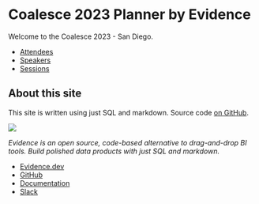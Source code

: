 # Coalesce 2023 Planner by Evidence

Welcome to the Coalesce 2023 - San Diego.


- [Attendees](attendees)
- [Speakers](speakers)
- [Sessions](sessions)

## About this site

This site is written using just SQL and markdown. Source code [on GitHub](https://github.com/evidence-dev/coalesce-2023).


<img src="wordmark-gray-800.png" class="h-10 my-2 inline"/> 

_Evidence is an open source, code-based alternative to drag-and-drop BI tools. Build polished data products with just SQL and markdown._

- [Evidence.dev](https://evidence.dev)
- [GitHub](https://github.com/evidence-dev/evidence)
- [Documentation](https://docs.evidence.dev)
- [Slack](https://slack.evidence.dev)

